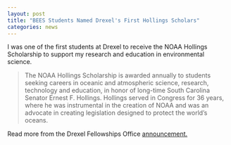 ```yaml
---
layout: post
title: "BEES Students Named Drexel's First Hollings Scholars"
categories: news
---
```


I was one of the first students at Drexel to receive the NOAA Hollings Scholarship to support my research and education in environmental science.

>The NOAA Hollings Scholarship is awarded annually to students seeking careers in oceanic and atmospheric science, research, technology and education, in honor of long-time South Carolina Senator Ernest F. Hollings. Hollings served in Congress for 36 years, where he was instrumental in the creation of NOAA and was an advocate in creating legislation designed to protect the world’s oceans.

Read more from the Drexel Fellowships Office [announcement.](http://drexel.edu/coas/news-events/news/2016/April/bees-students-named-drexels-first-hollings-scholars/)